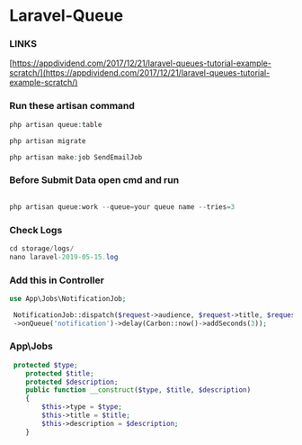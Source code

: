 # Laravel-Queue
### LINKS

[https://appdividend.com/2017/12/21/laravel-queues-tutorial-example-scratch/](https://appdividend.com/2017/12/21/laravel-queues-tutorial-example-scratch/)
### Run these artisan command
```php
php artisan queue:table

php artisan migrate

php artisan make:job SendEmailJob

```
### Before Submit Data open cmd and run
```php

php artisan queue:work --queue=your queue name --tries=3

```

### Check Logs
```php
cd storage/logs/
nano laravel-2019-05-15.log
```
### Add this in Controller
```php
use App\Jobs\NotificationJob;

 NotificationJob::dispatch($request->audience, $request->title, $request->description)
 ->onQueue('notification')->delay(Carbon::now()->addSeconds(3));
```

### App\Jobs

```php
 protected $type;
    protected $title;
    protected $description;
    public function __construct($type, $title, $description)
    {
        $this->type = $type;
        $this->title = $title;
        $this->description = $description;
    }


```

